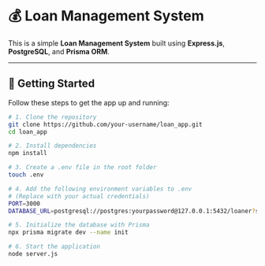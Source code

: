 # 💰 Loan Management System

This is a simple **Loan Management System** built using **Express.js**, **PostgreSQL**, and **Prisma ORM**.

---

## 🚀 Getting Started

Follow these steps to get the app up and running:

```bash
# 1. Clone the repository
git clone https://github.com/your-username/loan_app.git
cd loan_app

# 2. Install dependencies
npm install

# 3. Create a .env file in the root folder
touch .env

# 4. Add the following environment variables to .env
# (Replace with your actual credentials)
PORT=3000
DATABASE_URL=postgresql://postgres:yourpassword@127.0.0.1:5432/loaner?schema=public

# 5. Initialize the database with Prisma
npx prisma migrate dev --name init

# 6. Start the application
node server.js
